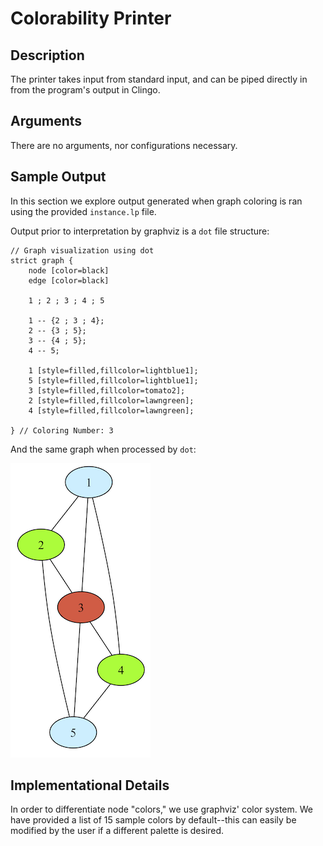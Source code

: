 # Colorability Printer

## Description
The printer takes input from standard input, and can be piped directly in from the program's output in Clingo.

## Arguments
There are no arguments, nor configurations necessary.

## Sample Output
In this section we explore output generated when graph coloring is ran using the provided `instance.lp` file.

Output prior to interpretation by graphviz is a `dot` file structure:

```
// Graph visualization using dot
strict graph {
    node [color=black]
    edge [color=black]

    1 ; 2 ; 3 ; 4 ; 5

    1 -- {2 ; 3 ; 4};
    2 -- {3 ; 5};
    3 -- {4 ; 5};
    4 -- 5;

    1 [style=filled,fillcolor=lightblue1];
    5 [style=filled,fillcolor=lightblue1];
    3 [style=filled,fillcolor=tomato2];
    2 [style=filled,fillcolor=lawngreen];
    4 [style=filled,fillcolor=lawngreen];

} // Coloring Number: 3
```

And the same graph when processed by `dot`:

![Provided Instance Output](../images/chromatic.png)


## Implementational Details

In order to differentiate node "colors," we use graphviz' color system. We have provided a list of 15 sample colors by default--this can easily be modified by the user if a different palette is desired.

